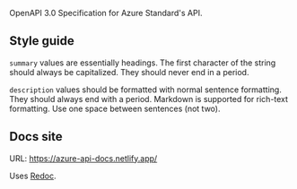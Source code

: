 OpenAPI 3.0 Specification for Azure Standard's API.

## Style guide

`summary` values are essentially headings. The first character of the string should always be capitalized. They should never end in a period.

`description` values should be formatted with normal sentence formatting. They should always end with a period. Markdown is supported for rich-text formatting. Use one space between sentences (not two).

## Docs site

URL: https://azure-api-docs.netlify.app/

Uses [Redoc](https://github.com/Redocly/redoc).